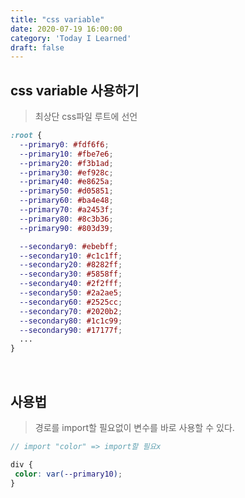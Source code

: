 ```yaml
---
title: "css variable"
date: 2020-07-19 16:00:00
category: 'Today I Learned'
draft: false
---
```


## css variable 사용하기

> 최상단 css파일 루트에 선언

```scss
:root {
  --primary0: #fdf6f6;
  --primary10: #fbe7e6;
  --primary20: #f3b1ad;
  --primary30: #ef928c;
  --primary40: #e8625a;
  --primary50: #d05851;
  --primary60: #ba4e48;
  --primary70: #a2453f;
  --primary80: #8c3b36;
  --primary90: #803d39;

  --secondary0: #ebebff;
  --secondary10: #c1c1ff;
  --secondary20: #8282ff;
  --secondary30: #5858ff;
  --secondary40: #2f2fff;
  --secondary50: #2a2ae5;
  --secondary60: #2525cc;
  --secondary70: #2020b2;
  --secondary80: #1c1c99;
  --secondary90: #17177f;
  ...
}
```

<br>

## 사용법

> 경로를 import할 필요없이 변수를 바로 사용할 수 있다.

```scss
// import "color" => import할 필요x

div {
 color: var(--primary10); 
}
```

